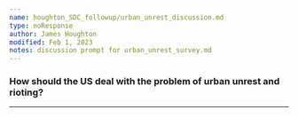 ```yaml
---
name: houghton_SDC_followup/urban_unrest_discussion.md
type: noResponse
author: James Houghton
modified: Feb 1, 2023
notes: discussion prompt for urban_unrest_survey.md
---
```


### How should the US deal with the problem of urban unrest and rioting?

---
